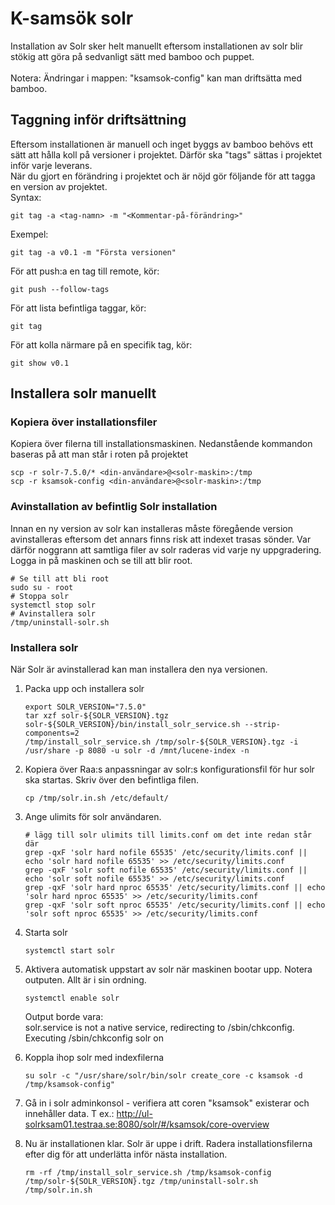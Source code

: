 # K-samsök solr

Installation av Solr sker helt manuellt eftersom installationen  av solr blir stökig att göra på sedvanligt sätt med bamboo och puppet.   
<br> 
Notera: Ändringar i mappen: "ksamsok-config" kan man driftsätta med bamboo. 

## Taggning inför driftsättning
Eftersom installationen är manuell och inget byggs av bamboo behövs ett sätt att hålla koll på versioner i projektet. Därför ska "tags" sättas i projektet inför varje leverans. 
<br>
När du gjort en förändring i projektet och är nöjd gör följande för att tagga en version av projektet.
<br>
Syntax:
```
git tag -a <tag-namn> -m "<Kommentar-på-förändring>"
```
Exempel:
```
git tag -a v0.1 -m "Första versionen"
```
För att push:a en tag till remote, kör:
```
git push --follow-tags
```
För att lista befintliga taggar, kör:
```
git tag
```
För att kolla närmare på en specifik tag, kör: 
```
git show v0.1
```


## Installera solr manuellt

### Kopiera över installationsfiler
Kopiera över filerna till installationsmaskinen.
Nedanstående kommandon baseras på att man står i roten på projektet
```
scp -r solr-7.5.0/* <din-användare>@<solr-maskin>:/tmp
scp -r ksamsok-config <din-användare>@<solr-maskin>:/tmp
```
### Avinstallation av befintlig Solr installation
Innan en ny version av solr kan installeras måste föregående version avinstalleras eftersom det annars finns risk att indexet trasas sönder.
Var därför noggrann att samtliga filer av solr raderas vid varje ny uppgradering.
Logga in på maskinen och se till att blir root.
```
# Se till att bli root
sudo su - root 
# Stoppa solr
systemctl stop solr
# Avinstallera solr 
/tmp/uninstall-solr.sh
```

### Installera solr
När Solr är avinstallerad kan man installera den nya versionen.

1. Packa upp och installera solr
    ```
    export SOLR_VERSION="7.5.0"
    tar xzf solr-${SOLR_VERSION}.tgz solr-${SOLR_VERSION}/bin/install_solr_service.sh --strip-components=2
    /tmp/install_solr_service.sh /tmp/solr-${SOLR_VERSION}.tgz -i /usr/share -p 8080 -u solr -d /mnt/lucene-index -n
    ```

2. Kopiera över Raa:s anpassningar av solr:s konfigurationsfil för hur solr ska startas. Skriv över den befintliga filen. 
    ```
    cp /tmp/solr.in.sh /etc/default/
    ```

3. Ange ulimits för solr användaren.
    ```
    # lägg till solr ulimits till limits.conf om det inte redan står där
    grep -qxF 'solr hard nofile 65535' /etc/security/limits.conf || echo 'solr hard nofile 65535' >> /etc/security/limits.conf
    grep -qxF 'solr soft nofile 65535' /etc/security/limits.conf || echo 'solr soft nofile 65535' >> /etc/security/limits.conf
    grep -qxF 'solr hard nproc 65535' /etc/security/limits.conf || echo 'solr hard nproc 65535' >> /etc/security/limits.conf
    grep -qxF 'solr soft nproc 65535' /etc/security/limits.conf || echo 'solr soft nproc 65535' >> /etc/security/limits.conf
    ```

4. Starta solr
    ```
    systemctl start solr
    ```

5. Aktivera automatisk uppstart av solr när maskinen bootar upp. Notera outputen. Allt är i sin ordning.
    ```
    systemctl enable solr
    ``` 

    Output borde vara: <br>
    solr.service is not a native service, redirecting to /sbin/chkconfig. <br>
    Executing /sbin/chkconfig solr on

6. Koppla ihop solr med indexfilerna
    ```
    su solr -c "/usr/share/solr/bin/solr create_core -c ksamsok -d /tmp/ksamsok-config"
    ```

7. Gå in i solr adminkonsol - verifiera att coren "ksamsok" existerar och innehåller data.
    T ex.: http://ul-solrksam01.testraa.se:8080/solr/#/ksamsok/core-overview

8. 
    Nu är installationen klar. Solr är uppe i drift. Radera installationsfilerna efter dig för att underlätta inför nästa installation.
    ```
    rm -rf /tmp/install_solr_service.sh /tmp/ksamsok-config /tmp/solr-${SOLR_VERSION}.tgz /tmp/uninstall-solr.sh /tmp/solr.in.sh
    ```
